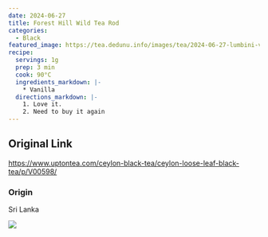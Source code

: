 ```yaml
---
date: 2024-06-27
title: Forest Hill Wild Tea Rod
categories:
  - Black
featured_image: https://tea.dedunu.info/images/tea/2024-06-27-lumbini-valley-fbopf-special-1.jpeg
recipe:
  servings: 1g
  prep: 3 min
  cook: 90°C
  ingredients_markdown: |-
    * Vanilla
  directions_markdown: |-
    1. Love it.
    2. Need to buy it again
---
```


## Original Link

<https://www.uptontea.com/ceylon-black-tea/ceylon-loose-leaf-black-tea/p/V00598/>

### Origin

Sri Lanka

![](https://tea.dedunu.info/images/tea/2024-06-27-lumbini-valley-fbopf-special-2.jpeg)
